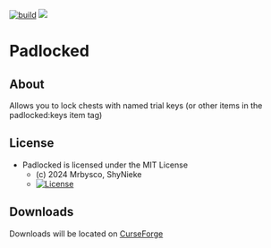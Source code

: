 [![build](https://github.com/Mrbysco/Padlocked/actions/workflows/build.yml/badge.svg)](https://github.com/Mrbysco/Padlocked/actions/workflows/build.yml) 
[![](http://cf.way2muchnoise.eu/versions/1098900.svg)](https://www.curseforge.com/minecraft/mc-mods/padlocked)

# Padlocked #

## About ##
Allows you to lock chests with named trial keys (or other items in the padlocked:keys item tag)

## License ##
* Padlocked is licensed under the MIT License
  - (c) 2024 Mrbysco, ShyNieke
  - [![License](https://img.shields.io/badge/License-MIT-red.svg?style=flat)](http://opensource.org/licenses/MIT)

## Downloads ##
Downloads will be located on [CurseForge](https://www.curseforge.com/minecraft/mc-mods/padlocked)
